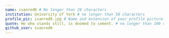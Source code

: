 ```yaml
---
name: ivanred6 # No longer than 28 characters
institution: University of York # no longer than 58 characters
profile_pic: ivanred6.jpg # Name and extension of your profile picture(ex. mona.png) The picture must be squared and 544px on width and height.
quote: He who stands still, is doomed to cement. # no longer than 100 characters, avoid using quotes(") to guarantee the format remains the same.
github_user: ivanred6
---
```

